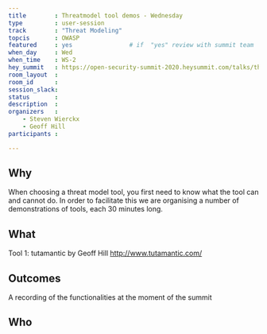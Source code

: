 ```yaml
---
title        : Threatmodel tool demos - Wednesday 
type         : user-session
track        : "Threat Modeling"
topcis       : OWASP
featured     : yes                # if  "yes" review with summit team
when_day     : Wed
when_time    : WS-2
hey_summit   : https://open-security-summit-2020.heysummit.com/talks/threatmodel-tool-demos-wednesday/
room_layout  :
room_id      : 
session_slack: 
status       : 
description  : 
organizers   :
    - Steven Wierckx
    - Geoff Hill
participants :

---
```


## Why
When choosing a threat model tool, you first need to know what the tool can and cannot do. In order to facilitate this we are organising a number of demonstrations of tools, each 30 minutes long.

## What
Tool 1: tutamantic by Geoff Hill
http://www.tutamantic.com/


## Outcomes
A recording of the functionalities at the moment of the summit

## Who
